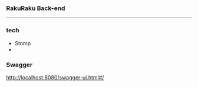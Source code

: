 ### RakuRaku Back-end
----------------------------
### tech
* Stomp
* 


### Swagger
[http://localhost:8080/swagger-ui.html#/](http://localhost:8080/swagger-ui.html#/)